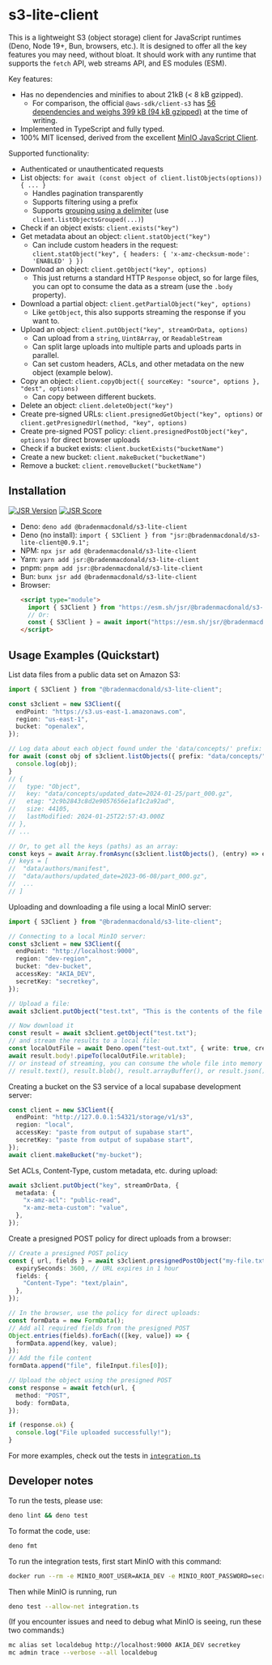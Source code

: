 # s3-lite-client

This is a lightweight S3 (object storage) client for JavaScript runtimes (Deno, Node 19+, Bun, browsers, etc.). It is
designed to offer all the key features you may need, without bloat. It should work with any runtime that supports the
`fetch` API, web streams API, and ES modules (ESM).

Key features:

- Has no dependencies and minifies to about 21kB (< 8 kB gzipped).
  - For comparison, the official `@aws-sdk/client-s3` has
    [56 dependencies and weighs 399 kB (94 kB gzipped)](https://bundlephobia.com/package/@aws-sdk/client-s3@3.758.0) at
    the time of writing.
- Implemented in TypeScript and fully typed.
- 100% MIT licensed, derived from the excellent [MinIO JavaScript Client](https://github.com/minio/minio-js).

Supported functionality:

- Authenticated or unauthenticated requests
- List objects: `for await (const object of client.listObjects(options)) { ... }`
  - Handles pagination transparently
  - Supports filtering using a prefix
  - Supports [grouping using a delimiter](https://docs.aws.amazon.com/AmazonS3/latest/userguide/using-prefixes.html)
    (use `client.listObjectsGrouped(...)`)
- Check if an object exists: `client.exists("key")`
- Get metadata about an object: `client.statObject("key")`
  - Can include custom headers in the request:
    `client.statObject("key", { headers: { 'x-amz-checksum-mode': 'ENABLED' } })`
- Download an object: `client.getObject("key", options)`
  - This just returns a standard HTTP `Response` object, so for large files, you can opt to consume the data as a stream
    (use the `.body` property).
- Download a partial object: `client.getPartialObject("key", options)`
  - Like `getObject`, this also supports streaming the response if you want to.
- Upload an object: `client.putObject("key", streamOrData, options)`
  - Can upload from a `string`, `Uint8Array`, or `ReadableStream`
  - Can split large uploads into multiple parts and uploads parts in parallel.
  - Can set custom headers, ACLs, and other metadata on the new object (example below).
- Copy an object: `client.copyObject({ sourceKey: "source", options }, "dest", options)`
  - Can copy between different buckets.
- Delete an object: `client.deleteObject("key")`
- Create pre-signed URLs: `client.presignedGetObject("key", options)` or
  `client.getPresignedUrl(method, "key", options)`
- Create pre-signed POST policy: `client.presignedPostObject("key", options)` for direct browser uploads
- Check if a bucket exists: `client.bucketExists("bucketName")`
- Create a new bucket: `client.makeBucket("bucketName")`
- Remove a bucket: `client.removeBucket("bucketName")`

## Installation

[![JSR Version](https://jsr.io/badges/@bradenmacdonald/s3-lite-client)](https://jsr.io/@bradenmacdonald/s3-lite-client)
[![JSR Score](https://jsr.io/badges/@bradenmacdonald/s3-lite-client/score)](https://jsr.io/@bradenmacdonald/s3-lite-client/score)

- Deno: `deno add @bradenmacdonald/s3-lite-client`
- Deno (no install): `import { S3Client } from "jsr:@bradenmacdonald/s3-lite-client@0.9.1";`
- NPM: `npx jsr add @bradenmacdonald/s3-lite-client`
- Yarn: `yarn add jsr:@bradenmacdonald/s3-lite-client`
- pnpm: `pnpm add jsr:@bradenmacdonald/s3-lite-client`
- Bun: `bunx jsr add @bradenmacdonald/s3-lite-client`
- Browser:
  ```html
  <script type="module">
    import { S3Client } from "https://esm.sh/jsr/@bradenmacdonald/s3-lite-client@0.9.1";
    // Or:
    const { S3Client } = await import("https://esm.sh/jsr/@bradenmacdonald/s3-lite-client@0.9.1");
  </script>
  ```

## Usage Examples (Quickstart)

List data files from a public data set on Amazon S3:

```typescript
import { S3Client } from "@bradenmacdonald/s3-lite-client";

const s3client = new S3Client({
  endPoint: "https://s3.us-east-1.amazonaws.com",
  region: "us-east-1",
  bucket: "openalex",
});

// Log data about each object found under the 'data/concepts/' prefix:
for await (const obj of s3client.listObjects({ prefix: "data/concepts/" })) {
  console.log(obj);
}
// {
//   type: "Object",
//   key: "data/concepts/updated_date=2024-01-25/part_000.gz",
//   etag: "2c9b2843c8d2e9057656e1af1c2a92ad",
//   size: 44105,
//   lastModified: 2024-01-25T22:57:43.000Z
// },
// ...

// Or, to get all the keys (paths) as an array:
const keys = await Array.fromAsync(s3client.listObjects(), (entry) => entry.key);
// keys = [
//  "data/authors/manifest",
//  "data/authors/updated_date=2023-06-08/part_000.gz",
//  ...
// ]
```

Uploading and downloading a file using a local MinIO server:

```typescript
import { S3Client } from "@bradenmacdonald/s3-lite-client";

// Connecting to a local MinIO server:
const s3client = new S3Client({
  endPoint: "http://localhost:9000",
  region: "dev-region",
  bucket: "dev-bucket",
  accessKey: "AKIA_DEV",
  secretKey: "secretkey",
});

// Upload a file:
await s3client.putObject("test.txt", "This is the contents of the file.");

// Now download it
const result = await s3client.getObject("test.txt");
// and stream the results to a local file:
const localOutFile = await Deno.open("test-out.txt", { write: true, createNew: true });
await result.body!.pipeTo(localOutFile.writable);
// or instead of streaming, you can consume the whole file into memory by awaiting
// result.text(), result.blob(), result.arrayBuffer(), or result.json()
```

Creating a bucket on the S3 service of a local supabase development server:

```ts
const client = new S3Client({
  endPoint: "http://127.0.0.1:54321/storage/v1/s3",
  region: "local",
  accessKey: "paste from output of supabase start",
  secretKey: "paste from output of supabase start",
});
await client.makeBucket("my-bucket");
```

Set ACLs, Content-Type, custom metadata, etc. during upload:

```ts
await s3client.putObject("key", streamOrData, {
  metadata: {
    "x-amz-acl": "public-read",
    "x-amz-meta-custom": "value",
  },
});
```

Create a presigned POST policy for direct uploads from a browser:

```ts
// Create a presigned POST policy
const { url, fields } = await s3client.presignedPostObject("my-file.txt", {
  expirySeconds: 3600, // URL expires in 1 hour
  fields: {
    "Content-Type": "text/plain",
  },
});

// In the browser, use the policy for direct uploads:
const formData = new FormData();
// Add all required fields from the presigned POST
Object.entries(fields).forEach(([key, value]) => {
  formData.append(key, value);
});
// Add the file content
formData.append("file", fileInput.files[0]);

// Upload the object using the presigned POST
const response = await fetch(url, {
  method: "POST",
  body: formData,
});

if (response.ok) {
  console.log("File uploaded successfully!");
}
```

For more examples, check out the tests in [`integration.ts`](./integration.ts)

## Developer notes

To run the tests, please use:

```sh
deno lint && deno test
```

To format the code, use:

```sh
deno fmt
```

To run the integration tests, first start MinIO with this command:

```sh
docker run --rm -e MINIO_ROOT_USER=AKIA_DEV -e MINIO_ROOT_PASSWORD=secretkey -e MINIO_REGION_NAME=dev-region -p 9000:9000 -p 9001:9001 --entrypoint /bin/sh minio/minio:RELEASE.2025-02-28T09-55-16Z -c 'mkdir -p /data/dev-bucket && minio server --console-address ":9001" /data'
```

Then while MinIO is running, run

```sh
deno test --allow-net integration.ts
```

(If you encounter issues and need to debug what MinIO is seeing, run these two commands:)

```sh
mc alias set localdebug http://localhost:9000 AKIA_DEV secretkey
mc admin trace --verbose --all localdebug
```
